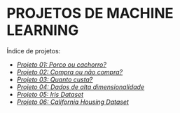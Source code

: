 <h1><strong><span style="font-size: 32px;">PROJETOS DE MACHINE LEARNING</span></strong></h1>
Índice de projetos:
<ul>
 <li><a href="https://github.com/rodrigorissettoterra/Machine-Learning/blob/main/Classifica%C3%A7%C3%A3o_Porco_ou_Cachorro.ipynb"><span style="text-decoration: underline;"><em>Projeto 01: Porco ou cachorro?</em></span></a></li>
 <li><a href="https://github.com/rodrigorissettoterra/Machine-Learning/blob/main/Classifica%C3%A7%C3%A3o_Site.ipynb"><span style="text-decoration: underline;"><em>Projeto 02: Compra ou não compra?</em></span></a></li>
 <li><a href="https://github.com/rodrigorissettoterra/Machine-Learning/blob/main/Quanto_custa%3F.ipynb"><span style="text-decoration: underline;"><em>Projeto 03: Quanto custa?</em></span></a></li>
 <li><a href="https://github.com/rodrigorissettoterra/Machine-Learning/blob/main/Dados_de_alta_dimensionalidade.ipynb"><span style="text-decoration: underline;"><em>Projeto 04: Dados de alta dimensionalidade</em></span></a></li>
 <li><a href="https://github.com/rodrigorissettoterra/Machine-Learning/blob/main/Iris_Dataset.ipynb"><span style="text-decoration: underline;"><em>Projeto 05: Iris Dataset</em></span></a></li>
 <li><a href="https://github.com/rodrigorissettoterra/Machine-Learning/blob/main/California_Housing_Dataset.ipynb"><span style="text-decoration: underline;"><em>Projeto 06: California Housing Dataset</em></span></a></li>
</ul>
